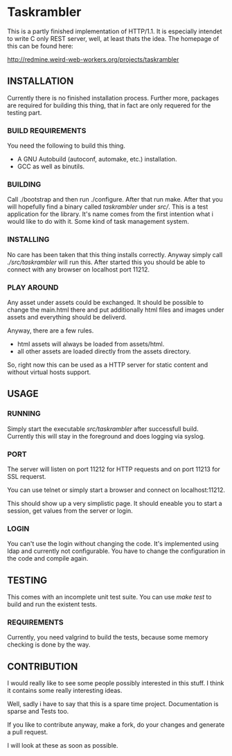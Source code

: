 Taskrambler
===========

This is a partly finished implementation of HTTP/1.1.
It is especially intendet to write C only REST server,
well, at least thats the idea.
The homepage of this can be found here:

http://redmine.weird-web-workers.org/projects/taskrambler

INSTALLATION
------------

Currently there is no finished installation process.
Further more, packages are required for building this thing,
that in fact are only requered for the testing part.

### BUILD REQUIREMENTS

You need the following to build this thing.

- A GNU Autobuild (autoconf, automake, etc.) installation.
- GCC as well as binutils.

### BUILDING

Call ./bootstrap and then run ./configure.
After that run make. After that you will hopefully find a binary called
*taskrambler* under *src/*.
This is a test application for the library. It's name comes from the
first intention what i would like to do with it. Some kind of task management
system.

### INSTALLING

No care has been taken that this thing installs correctly. Anyway
simply call *./src/taskrambler* will run this. After started this you
should be able to connect with any browser on localhost port 11212.

### PLAY AROUND

Any asset under assets could be exchanged. It should be possible to
change the main.html there and put additionally html files and images
under assets and everything should be deliverd.

Anyway, there are a few rules.

* html assets will always be loaded from assets/html.
* all other assets are loaded directly from the assets directory.

So, right now this can be used as a HTTP server for static content
and without virtual hosts support.


USAGE
-----

### RUNNING

Simply start the executable *src/taskrambler* after successfull build.
Currently this will stay in the foreground and does logging via syslog.

### PORT

The server will listen on port 11212 for HTTP requests and on port 11213
for SSL requerst.

You can use telnet or simply start a browser and connect on localhost:11212.

This should show up a very simplistic page.
It should eneable you to start a session, get values from the server
or login.

### LOGIN

You can't use the login without changing the code. It's implemented using
ldap and currently not configurable. You have to change the configuration
in the code and compile again.

TESTING
-------

This comes with an incomplete unit test suite.
You can use *make test* to build and run the existent tests.

### REQUIREMENTS

Currently, you need valgrind to build the tests, because some memory checking is done by the way.

CONTRIBUTION
------------

I would really like to see some people possibly interested in this stuff.
I think it contains some really interesting ideas.

Well, sadly i have to say that this is a spare time project. Documentation
is sparse and Tests too.

If you like to contribute anyway, make a fork, do your changes and generate
a pull request.

I will look at these as soon as possible.
